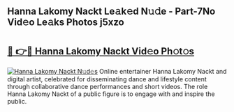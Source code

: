 ## Hanna Lakomy Nackt Le𝚊k𝚎d N𝚞𝚍e - Part-7No Vid𝚎o Le𝚊ks Photos j5xzo

# <h2><a href="http://fb2cxq5.evod.top/?m=Hanna+Lakomy+Nackt">🔗 👉🔴 Hanna Lakomy Nackt Vid𝚎o Ph𝚘t𝚘s</a></h2>

[![Hanna Lakomy Nackt N𝚞d𝚎s](https://i.imgur.com/8V9OHl7.gif)](http://fb2cxq5.evod.top/?m=Hanna+Lakomy+Nackt)
Online entertainer Hanna Lakomy Nackt and digital artist, celebrated for disseminating dance and lifestyle content through collaborative dance performances and short videos. The role Hanna Lakomy Nackt of a public figure is to engage with and inspire the public. 
